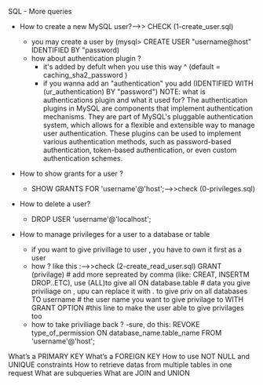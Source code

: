 SQL - More queries
* How to create a new MySQL user?-->> CHECK (1-create_user.sql)
	- you may create a user by (mysql> CREATE USER "username@host" IDENTIFIED BY "password)
	* how about authentication plugin ?
		- it's added by defult when you use this way ^ (default = caching_sha2_password )
		- if you wanna add an "authentication" you add (IDENTIFIED WITH (ur_authentication) BY "password")
		NOTE:
		what is authentications plugin and what it used for?
		The authentication plugins in MySQL are components that implement authentication mechanisms. They are part of MySQL's pluggable authentication system, which allows for a flexible and extensible way to manage user authentication. These plugins can be used to implement various authentication methods, such as password-based authentication, token-based authentication, or even custom authentication schemes.
* How to show grants for a user ?
	- SHOW GRANTS FOR 'username'@'host';-->>check (0-privileges.sql)
* How to delete a user?
	- DROP USER 'username'@'localhost';

* How to manage privileges for a user to a database or table
	- if you want to give privillage to user , you have to own it first as a user
	- how ? like this :-->>check (2-create_read_user.sql)
		GRANT (privilage) # add more sepreated by comma (like: CREAT, INSERTM DROP..ETC), use (ALL)to give all
		ON database.table # data you give priviliage on , upu can replace it with *.* to give priv on all databases
		TO username 		# the user name you want to give privilage to
		WITH GRANT OPTION	#this line to make the user able to give privilages too
	- how to take priviliage back ?
		-sure, do this:
			REVOKE type_of_permission ON database_name.table_name FROM 'username'@'host';

What’s a PRIMARY KEY
What’s a FOREIGN KEY
How to use NOT NULL and UNIQUE constraints
How to retrieve datas from multiple tables in one request
What are subqueries
What are JOIN and UNION
